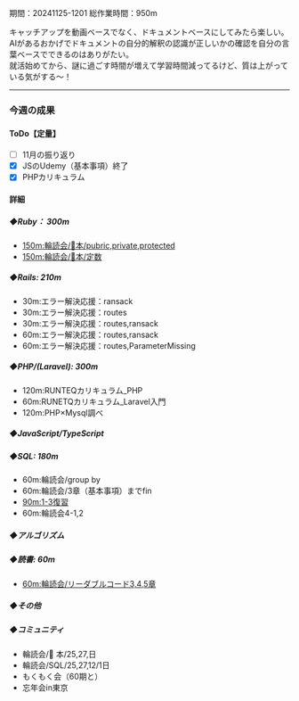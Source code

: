 期間：20241125-1201
総作業時間：950m

キャッチアップを動画ベースでなく、ドキュメントベースにしてみたら楽しい。<br>
AIがあるおかげでドキュメントの自分的解釈の認識が正しいかの確認を自分の言葉ベースでできるのはありがたい。<br>
就活始めてから、謎に過ごす時間が増えて学習時間減ってるけど、質は上がっている気がする〜！

---

### 今週の成果
#### ToDo【定量】
- [ ] 11月の振り返り
- [x] JSのUdemy（基本事項）終了
- [x] PHPカリキュラム

#### 詳細
##### ◆Ruby： 300m
  - [150m:輪読会/🍒本/pubric,private,protected](https://github.com/yu-ka3028/TIL/blob/main/Ruby/202411251950.md)
  - [150m:輪読会/🍒本/定数](https://github.com/yu-ka3028/TIL/blob/main/Ruby/202411271400.md)

##### ◆Rails: 210m
  - 30m:エラー解決応援：ransack
  - 30m:エラー解決応援：routes
  - 30m:エラー解決応援：routes,ransack
  - 60m:エラー解決応援：routes,ransack
  - 60m:エラー解決応援：routes,ParameterMissing

##### ◆PHP/(Laravel): 300m
  - 120m:RUNTEQカリキュラム_PHP
  - 60m:RUNETQカリキュラム_Laravel入門
  - 120m:PHP×Mysql調べ


##### ◆JavaScript/TypeScript

##### ◆SQL: 180m
  - 60m:輪読会/group by
  - 60m:輪読会/3章（基本事項）までfin
  - [90m:1-3復習](https://github.com/yu-ka3028/TIL/blob/main/Book/SQL%E3%82%BC%E3%83%AD%E3%81%8B%E3%82%89%E3%81%AF%E3%81%98%E3%82%81%E3%82%8BDB%E6%93%8D%E4%BD%9C/20241128_1-3%E7%AB%A0.md)
  - 60m:輪読会4-1,2

##### ◆アルゴリズム

##### ◆読書: 60m
  - [60m:輪読会/リーダブルコード3,4,5章](https://github.com/yu-ka3028/TIL/blob/main/Book/リーダブルコード/202411251330.md)

##### ◆その他

##### ◆コミュニティ
   - 輪読会/🍒 本/25,27,日
   - 輪読会/SQL/25,27,12/1日
   - もくもく会（60期と）
   - 忘年会in東京



